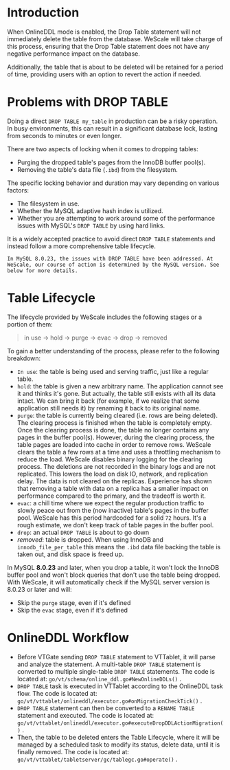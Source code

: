 # Introduction

When OnlineDDL mode is enabled, the Drop Table statement will not immediately delete the table from the database. WeScale will take charge of this process, ensuring that the Drop Table statement does not have any negative performance impact on the database.

Additionally, the table that is about to be deleted will be retained for a period of time, providing users with an option to revert the action if needed.

# Problems with DROP TABLE

Doing a direct `DROP TABLE my_table` in production can be a risky operation. In busy environments, this can result in a significant database lock, lasting from seconds to minutes or even longer.

There are two aspects of locking when it comes to dropping tables:

- Purging the dropped table's pages from the InnoDB buffer pool(s).
- Removing the table's data file (`.ibd`) from the filesystem.

The specific locking behavior and duration may vary depending on various factors:

- The filesystem in use.
- Whether the MySQL adaptive hash index is utilized.
- Whether you are attempting to work around some of the performance issues with MySQL's `DROP TABLE` by using hard links.

It is a widely accepted practice to avoid direct `DROP TABLE` statements and instead follow a more comprehensive table lifecycle.

`In MySQL 8.0.23, the issues with DROP TABLE have been addressed. At WeScale, our course of action is determined by the MySQL version. See below for more details.`

# Table Lifecycle

The lifecycle provided by WeScale includes the following stages or a portion of them:

> in use -> hold -> purge -> evac -> drop -> removed
>

To gain a better understanding of the process, please refer to the following breakdown:

- `In use`: the table is being used and serving traffic, just like a regular table.
- `hold`: the table is given a new arbitrary name. The application cannot see it and thinks it's gone. But actually, the table still exists with all its data intact. We can bring it back (for example, if we realize that some application still needs it) by renaming it back to its original name.
- `purge`: the table is currently being cleared (i.e. rows are being deleted). The clearing process is finished when the table is completely empty. Once the clearing process is done, the table no longer contains any pages in the buffer pool(s). However, during the clearing process, the table pages are loaded into cache in order to remove rows. WeScale clears the table a few rows at a time and uses a throttling mechanism to reduce the load. WeScale disables binary logging for the clearing process. The deletions are not recorded in the binary logs and are not replicated. This lowers the load on disk IO, network, and replication delay. The data is not cleared on the replicas. Experience has shown that removing a table with data on a replica has a smaller impact on performance compared to the primary, and the tradeoff is worth it.
- `evac`: a chill time where we expect the regular production traffic to slowly peace out from the (now inactive) table's pages in the buffer pool. WeScale has this period hardcoded for a solid `72` hours. It's a rough estimate, we don't keep track of table pages in the buffer pool.
- `drop`: an actual `DROP TABLE` is about to go down
- *removed*: table is dropped. When using InnoDB and `innodb_file_per_table` this means the `.ibd` data file backing the table is taken out, and disk space is freed up.

In MySQL **8.0.23** and later, when you drop a table, it won't lock the InnoDB buffer pool and won't block queries that don't use the table being dropped. With WeScale, it will automatically check if the MySQL server version is 8.0.23 or later and will:

- Skip the `purge` stage, even if it's defined
- Skip the `evac` stage, even if it's defined

# OnlineDDL Workflow

- Before VTGate sending `DROP TABLE` statement to VTTablet, it will parse and analyze the statement. A multi-table `DROP TABLE` statement is converted to multiple single-table `DROP TABLE` statements. The code is located at: `go/vt/schema/online_ddl.go#NewOnlineDDLs()` .
- `DROP TABLE` task is executed in VTTablet according to the OnlineDDL task flow. The code is located at: `go/vt/vttablet/onlineddl/executor.go#onMigrationCheckTick()` .
- `DROP TABLE` statement can then be converted to a `RENAME TABLE` statement and executed. The code is located at: `go/vt/vttablet/onlineddl/executor.go#executeDropDDLActionMigration()` .
- Then, the table to be deleted enters the Table Lifecycle, where it will be managed by a scheduled task to modify its status, delete data, until it is finally removed. The code is located at: `go/vt/vttablet/tabletserver/gc/tablegc.go#operate()` .